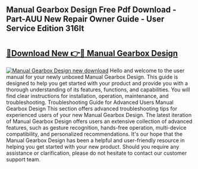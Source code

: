 ## Manual Gearbox Design Free Pdf Download - Part-AUU New Repair Owner Guide - User Service Edition 316It

# <h2><a href="http://cf20543.oget.top/?id=Manual+Gearbox+Design">🔗Download New 👉🔴 Manual Gearbox Design</a></h2>

[![Manual Gearbox Design new download](https://i.imgur.com/5g1atiW.png)](http://cf20543.oget.top/?id=Manual+Gearbox+Design)
Hello and welcome to the user manual for your newly unboxed Manual Gearbox Design. This guide is designed to help you get started with your product and provide you with a thorough understanding of its features, functions, and capabilities. You will find clear instructions for installation, operation, maintenance, and troubleshooting. Troubleshooting Guide for Advanced Users Manual Gearbox Design This section offers advanced troubleshooting tips for experienced users of your new Manual Gearbox Design. The latest iteration of Manual Gearbox Design offers users an extensive collection of advanced features, such as gesture recognition, hands-free operation, multi-device compatibility, and personalized recommendations. It's our hope that the Manual Gearbox Design has been a helpful and user-friendly resource in helping you get started with your new product. Should you require any assistance or clarification, please do not hesitate to contact our customer support team.
